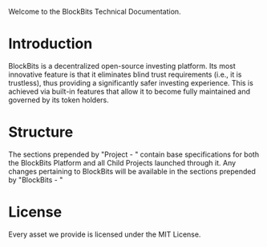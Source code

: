 Welcome to the BlockBits Technical Documentation.

# Introduction
BlockBits is a decentralized open-source investing platform. Its most innovative feature is that it eliminates blind trust requirements (i.e., it is trustless), thus providing a significantly safer investing experience. This is achieved via built-in features that allow it to become fully maintained and governed by its token holders. 

# Structure
The sections prepended by "Project - " contain base specifications for both the BlockBits Platform and all Child Projects launched through it. Any changes pertaining to BlockBits will be available in the sections prepended by "BlockBits - "

# License
Every asset we provide is licensed under the MIT License. 
